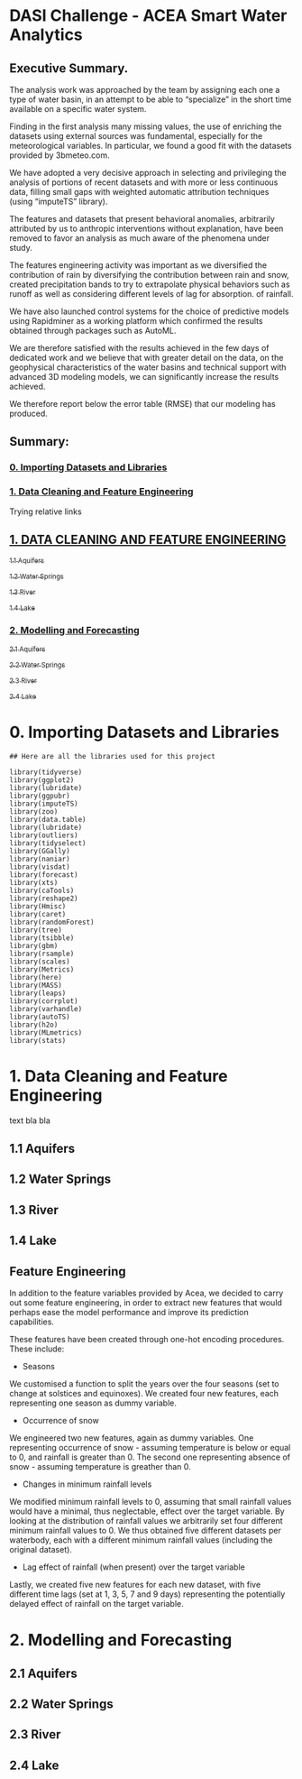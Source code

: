 # DASI Challenge - ACEA Smart Water Analytics

## Executive Summary.

The analysis work was approached by the team by assigning each one a type of water basin, in an attempt to be able to “specialize” in the short time available on a specific water system.

Finding in the first analysis many missing values, the use of enriching the datasets using external sources was fundamental, especially for the meteorological variables. In particular, we found a good fit with the datasets provided by 3bmeteo.com.

We have adopted a very decisive approach in selecting and privileging the analysis of portions of recent datasets and with more or less continuous data, filling small gaps with weighted automatic attribution techniques (using “imputeTS” library).

The features and datasets that present behavioral anomalies, arbitrarily attributed by us to anthropic interventions without explanation, have been removed to favor an analysis as much aware of the phenomena under study.

The features engineering activity was important as we diversified the contribution of rain by diversifying the contribution between rain and snow, created precipitation bands to try to extrapolate physical behaviors such as runoff as well as considering different levels of lag for absorption. of rainfall.

We have also launched control systems for the choice of predictive models using Rapidminer as a working platform which confirmed the results obtained through packages such as AutoML.

We are therefore satisfied with the results achieved in the few days of dedicated work and we believe that with greater detail on the data, on the geophysical characteristics of the water basins and technical support with advanced 3D modeling models, we can significantly increase the results achieved.

We therefore report below the error table (RMSE) that our modeling has produced.

## Summary: 

### <a href="#section1"> 0. Importing Datasets and Libraries</a>

### <a href="#section2"> 1. Data Cleaning and Feature Engineering</a>


Trying relative links 

## [1. DATA CLEANING AND FEATURE ENGINEERING](docs/1_data_cleaning.md)


  <a href="#subsect1"><sub> 1.1 Aquifers </sub></a>
  
  <a href="#subsect2"><sub> 1.2 Water Springs </sub></a>
  
  <a href="#subsect3"><sub> 1.3 River </sub></a>
  
  <a href="#subsect4"><sub> 1.4 Lake </sub></a>
  
### <a href="#section3"> 2. Modelling and Forecasting</a>

  <a href="#subsect5"><sub> 2.1 Aquifers </sub></a>
  
  <a href="#subsect6"><sub> 2.2 Water Springs </sub></a>
  
  <a href="#subsect7"><sub> 2.3 River </sub></a>
  
  <a href="#subsect8"><sub> 2.4 Lake </sub></a>
  

<a id="#section1"></a>

# 0. Importing Datasets and Libraries

```
## Here are all the libraries used for this project 

library(tidyverse)
library(ggplot2)
library(lubridate)
library(ggpubr)
library(imputeTS)
library(zoo)
library(data.table)
library(lubridate)
library(outliers)
library(tidyselect)
library(GGally)
library(naniar)
library(visdat)
library(forecast)
library(xts)
library(caTools)
library(reshape2)
library(Hmisc)
library(caret) 
library(randomForest)
library(tree)
library(tsibble)
library(gbm)
library(rsample)
library(scales)
library(Metrics)
library(here)
library(MASS)
library(leaps)
library(corrplot)
library(varhandle)
library(autoTS)
library(h2o)
library(MLmetrics)
library(stats)

```

<a name="#section2"></a>

# 1. Data Cleaning and Feature Engineering


text bla bla 


<a name="#subsect1"></a>

## 1.1 Aquifers

<a name="#subsect2"></a>

## 1.2 Water Springs

<a name="#subsect3"></a>

## 1.3 River 

<a name="#subsect4"></a>

## 1.4 Lake


## Feature Engineering

In addition to the feature variables provided by Acea, we decided to carry out some feature engineering, in order to extract new features that would perhaps ease the model performance and improve its prediction capabilities. 

These features have been created through one-hot encoding procedures. These include: 

- Seasons 

We customised a function to split the years over the four seasons (set to change at solstices and equinoxes). We created four new features, each representing one season as dummy variable.

- Occurrence of snow 

We engineered two new features, again as dummy variables. One representing occurrence of snow - assuming temperature is below or equal to 0, and rainfall is greater than 0. The second one representing absence of snow - assuming temperature is greather than 0.

- Changes in minimum rainfall levels 

We modified minimum rainfall levels to 0, assuming that small rainfall values would have a minimal, thus neglectable, effect over the target variable. By looking at the distribution of rainfall values we arbitrarily set four different minimum rainfall values to 0. We thus obtained five different datasets per waterbody, each with a different minimum rainfall values (including the original dataset).

- Lag effect of rainfall (when present) over the target variable 

Lastly, we created five new features for each new dataset, with five different time lags (set at 1, 3, 5, 7 and 9 days) representing the potentially delayed effect of rainfall on the target variable.



<a name="#section3"></a>

# 2. Modelling and Forecasting


<a name="#subsect5"></a>

## 2.1 Aquifers



<a name="#subsect6"></a>

## 2.2 Water Springs 




<a name="#subsect7"></a>

## 2.3 River 



<a name="#subsect8"></a>

## 2.4 Lake 


